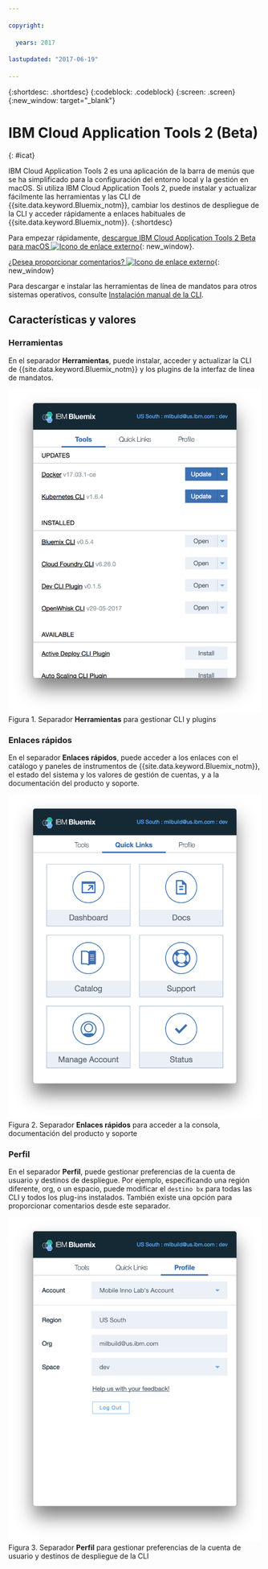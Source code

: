```yaml
---

copyright:

  years: 2017

lastupdated: "2017-06-19"

---
```


{:shortdesc: .shortdesc}
{:codeblock: .codeblock}
{:screen: .screen}
{:new_window: target="_blank"}

# IBM Cloud Application Tools 2 (Beta)
{: #icat}

IBM Cloud Application Tools 2 es una aplicación de la barra de menús que se ha simplificado para la configuración del entorno local y la gestión en macOS. Si utiliza IBM Cloud Application Tools 2, puede instalar y actualizar fácilmente las herramientas y las CLI de {{site.data.keyword.Bluemix_notm}}, cambiar los destinos de despliegue de la CLI y acceder rápidamente a enlaces habituales de {{site.data.keyword.Bluemix_notm}}.
{:shortdesc}

Para empezar rápidamente, [descargue IBM Cloud Application Tools 2 Beta para macOS ![Icono de enlace externo](../icons/launch-glyph.svg)](http://ibm.biz/icat-2-download){: new_window}. 

[¿Desea proporcionar comentarios? ![Icono de enlace externo](../icons/launch-glyph.svg)](http://ibm.biz/icat-2-feedback){: new_window}

Para descargar e instalar las herramientas de línea de mandatos para otros sistemas operativos, consulte [Instalación manual de la CLI](/docs/cli/index.html).

## Características y valores

### Herramientas

En el separador **Herramientas**, puede instalar, acceder y actualizar la CLI de {{site.data.keyword.Bluemix_notm}} y los plugins de la interfaz de línea de mandatos. 

![Captura de pantalla del separador **Herramientas**.](icat_tools.png "Separador Herramientas para gestionar las CLI y los plugins") <br> Figura 1. Separador **Herramientas** para gestionar CLI y plugins

### Enlaces rápidos

En el separador **Enlaces rápidos**, puede acceder a los enlaces con el catálogo y paneles de instrumentos de {{site.data.keyword.Bluemix_notm}}, el estado del sistema y los valores de gestión de cuentas, y a la documentación del producto y soporte. 

![Captura de pantalla del separador **Enlaces rápidos**.](icat_quicklinks.png "Separador Enlaces rápidos para acceder a la configuración de la consola, documentación del producto y soporte") <br> Figura 2. Separador **Enlaces rápidos** para acceder a la consola, documentación del producto y soporte

### Perfil

En el separador **Perfil**, puede gestionar preferencias de la cuenta de usuario y destinos de despliegue. Por ejemplo, especificando una región diferente, org, o un espacio, puede modificar el `destino bx` para todas las CLI y todos los plug-ins instalados. También existe una opción para proporcionar comentarios desde este separador. 

![Captura de pantalla del separador **Perfil**.](icat_profile.png "Separador Perfil para la configuración del perfil de usuario") <br> Figura 3. Separador **Perfil** para gestionar preferencias de la cuenta de usuario y destinos de despliegue de la CLI

















